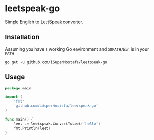 # leetspeak-go

Simple English to LeetSpeak converter.

## Installation
Assuming you have a working Go environment and `GOPATH/bin` is in your
`PATH`

```shell
go get -u github.com/iSuperMostafa/leetspeak-go
```

## Usage
```go
package main

import (
	"fmt"
	"github.com/iSuperMostafa/leetspeak-go"
)

func main() {
    leet := leetspeak.ConvertToLeet("hello")
	fmt.Println(leet)
}
```